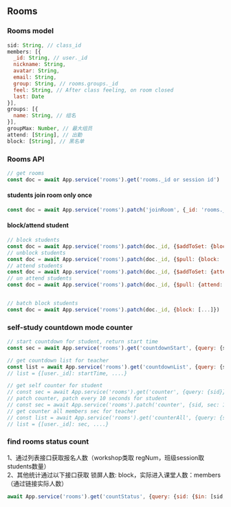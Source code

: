 

## Rooms

### Rooms model
```js
sid: String, // class_id
members: [{
  _id: String, // user._id
  nickname: String,
  avatar: String,
  email: String,
  group: String, // rooms.groups._id
  feel: String, // After class feeling, on room closed
  last: Date
}],
groups: [{
  name: String, // 组名
}],
groupMax: Number, // 最大组员
attend: [String], // 出勤
block: [String], // 黑名单
```

### Rooms API
```js
// get rooms
const doc = await App.service('rooms').get('rooms._id or session id')
```

#### students join room only once
```js
const doc = await App.service('rooms').patch('joinRoom', {_id: 'rooms._id'})
```

#### block/attend student
```js
// block students
const doc = await App.service('rooms').patch(doc._id, {$addToSet: {block: 'user._id'}})
// unblock students
const doc = await App.service('rooms').patch(doc._id, {$pull: {block: 'user._id'}})
// attend students
const doc = await App.service('rooms').patch(doc._id, {$addToSet: {attend: 'user._id'}})
// un attend students
const doc = await App.service('rooms').patch(doc._id, {$pull: {attend: 'user._id'}})


// batch block students
const doc = await App.service('rooms').patch(doc._id, {block: [...]})
```

### self-study countdown mode counter
```js
// start countdown for student, return start time
const sec = await App.service('rooms').get('countdownStart', {query: {sid}})

// get countdown list for teacher
const list = await App.service('rooms').get('countdownList', {query: {sid}})
// list = {[user._id]: startTime, ....}

// get self counter for student 
// const sec = await App.service('rooms').get('counter', {query: {sid}})
// patch counter, patch every 10 seconds for student
// const sec = await App.service('rooms').patch('counter', {sid, sec: 10})
// get counter all members sec for teacher
// const list = await App.service('rooms').get('counterAll', {query: {sid}})
// list = {[user._id]: sec, ....}
```


### find rooms status count
1、通过列表接口获取报名人数（workshop类取 regNum，班级session取 students数量）  
2、其他统计通过以下接口获取 锁屏人数: block，实际进入课堂人数：members（通过链接实际人数）
```js
await App.service('rooms').get('countStatus', {query: {sid: {$in: [sid, ...]}}})
```

